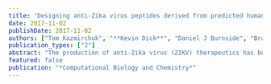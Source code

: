 ```yaml
---
title: "Designing anti-Zika virus peptides derived from predicted human-Zika virus protein-protein interactions"
date: 2017-11-02
publishDate: 2017-11-02
authors: ["Tom Kazmirchuk", "**Kevin Dick**", "Daniel J Burnside", "Brad Barnes", "Houman Moteshareie", "Maryam Hajikarimlou", "Katayoun Omidi", "Duale Ahmed", "Andrew Low", "Clara Lettl", " others"]
publication_types: ["2"]
abstract: "The production of anti-Zika virus (ZIKV) therapeutics has become increasingly important as the propagation of the devastating virus continues largely unchecked. Notably, a causal relationship between ZIKV infection and neurodevelopmental abnormalities has been widely reported, yet a specific mechanism underlying impaired neurological development has not been identified. Here, we report on the design of several synthetic competitive inhibitory peptides against key pathogenic ZIKV proteins through the prediction of protein–protein interactions (PPIs). Often, PPIs between host and viral proteins are crucial for infection and pathogenesis, making them attractive targets for therapeutics. Using two complementary sequence-based PPI prediction tools, we first produced a comprehensive map of predicted human-ZIKV PPIs (involving 209 human protein candidates). We then designed several peptides intended to disrupt the corresponding host-pathogen interactions thereby acting as anti-ZIKV therapeutics. The data generated in this study constitute a foundational resource to aid in the multi-disciplinary effort to combat ZIKV infection, including the design of additional synthetic proteins."
featured: false
publication: "*Computational Biology and Chemistry*"
---
```


